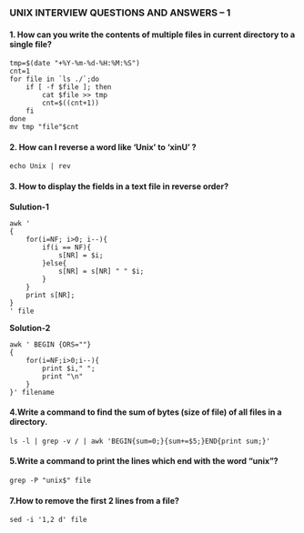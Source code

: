 ### UNIX INTERVIEW QUESTIONS AND ANSWERS – 1 

#### 1. How can you write the contents of multiple files in current directory to a single file?
```
tmp=$(date "+%Y-%m-%d-%H:%M:%S")
cnt=1
for file in `ls ./`;do
    if [ -f $file ]; then
        cat $file >> tmp
        cnt=$((cnt+1))
    fi
done
mv tmp "file"$cnt
```

#### 2. How can I reverse a word like ‘Unix’ to ‘xinU’ ?
```
echo Unix | rev
```

#### 3. How to display the fields in a text file in reverse order?

**Sulution-1**
```
awk '
{
    for(i=NF; i>0; i--){
        if(i == NF){
            s[NR] = $i;
        }else{
            s[NR] = s[NR] " " $i;
        }
    }
    print s[NR];
}
' file
```

**Solution-2**
```
awk ' BEGIN {ORS=""} 
{ 
    for(i=NF;i>0;i--){ 
        print $i," "; 
        print "\n"
    }
}' filename
```

#### 4.Write a command to find the sum of bytes (size of file) of all files in a directory.
```
ls -l | grep -v / | awk 'BEGIN{sum=0;}{sum+=$5;}END{print sum;}'
```

#### 5.Write a command to print the lines which end with the word “unix”?
```
grep -P "unix$" file
```

#### 7.How to remove the first 2 lines from a file?
```
sed -i '1,2 d' file
```
